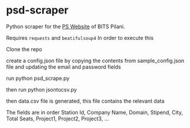 # psd-scraper
Python scraper for the [PS Website](http://psd.bits-pilani.ac.in) of BITS Pilani.

Requires `requests` and `beatifulsoup4`
In order to execute this

Clone the repo

create a config.json file by copying the contents from sample_config.json file and updating the email and password fields

run python psd_scrape.py

then run python jsontocsv.py

then data.csv file is generated, this file contains the relevant data

The fields are in order Station Id, Company Name, Domain,  Stipend, City, Total Seats, Project1, Project2, Project3, ...
